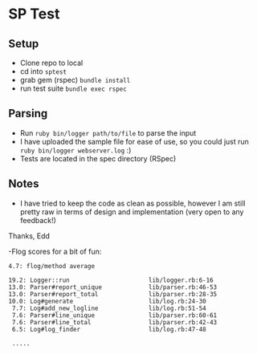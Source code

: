 # SP Test

## Setup
- Clone repo to local
- cd into ```sptest```
- grab gem (rspec) ```bundle install```
- run test suite ```bundle exec rspec```

## Parsing
- Run ```ruby bin/logger path/to/file``` to parse the input
- I have uploaded the sample file for ease of use, so you could just run
    ```ruby bin/logger webserver.log``` :)
- Tests are located in the spec directory (RSpec)

## Notes 
- I have tried to keep the code as clean as possible, however I am still pretty raw in terms of design and implementation (very open to any feedback!)

Thanks, Edd

-Flog scores for a bit of fun:

    4.7: flog/method average
    
    19.2: Logger::run                      lib/logger.rb:6-16
    13.0: Parser#report_unique             lib/parser.rb:46-53
    13.0: Parser#report_total              lib/parser.rb:28-35
    10.0: Log#generate                     lib/log.rb:24-30
     7.7: Log#add_new_logline              lib/log.rb:51-54
     7.6: Parser#line_unique               lib/parser.rb:60-61
     7.6: Parser#line_total                lib/parser.rb:42-43
     6.5: Log#log_finder                   lib/log.rb:47-48
    
     .....
